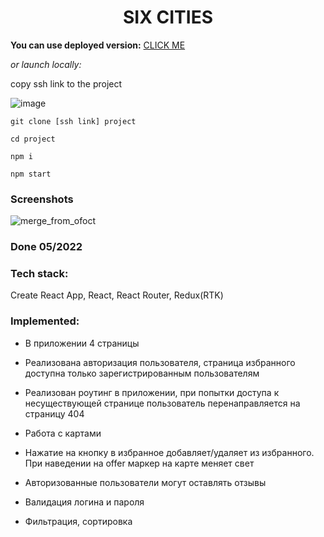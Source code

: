 <h1 align="center">SIX CITIES</h1>

**You can use deployed version:** [CLICK ME](https://six-cities-sigma.vercel.app)

*or launch locally:*

copy ssh link to the project

![image](https://user-images.githubusercontent.com/70276651/227761321-509e81b3-3dff-46af-b74b-14e268261b76.png)

`git clone [ssh link] project`

`cd project`

`npm i`

`npm start`


### Screenshots

![merge_from_ofoct](https://user-images.githubusercontent.com/70276651/227761486-2fb9cd75-25a3-4d7a-929a-71bef299b1b8.jpg)

### Done 05/2022

### Tech stack:
Create React App, React, React Router, Redux(RTK)

### Implemented:

* В приложении 4 страницы

* Реализована авторизация пользователя, страница избранного доступна только зарегистрированным пользователям

* Реализован роутинг в приложении, при попытки доступа к несуществующей странице пользователь перенаправляется на страницу 404

* Работа с картами

* Нажатие на кнопку в избранное добавляет/удаляет из избранного. При наведении на offer маркер на карте меняет свет

* Авторизованные пользователи могут оставлять отзывы

* Валидация логина и пароля

* Фильтрация, сортировка

